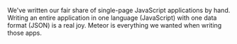 We've written our fair share of single-page JavaScript applications by hand.
Writing an entire application in one language (JavaScript) with one
data format (JSON) is a real joy.  Meteor is everything we wanted
when writing those apps.

